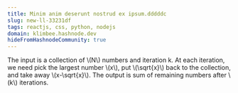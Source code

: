 ```yaml
---
title: Minim anim deserunt nostrud ex ipsum.dddddc
slug: new-ll-33231df
tags: reactjs, css, python, nodejs
domain: klimbee.hashnode.dev
hideFromHashnodeCommunity: true
---
```

The input is a collection of \\(N\\) numbers and iteration k. 
At each iteration, we need pick the largest number \\(x\\), put \\(\sqrt{x}\\) back to the collection, and take away \\(x-\sqrt{x}\\). 
The output is sum of remaining numbers after \\(k\\) iterations. 
